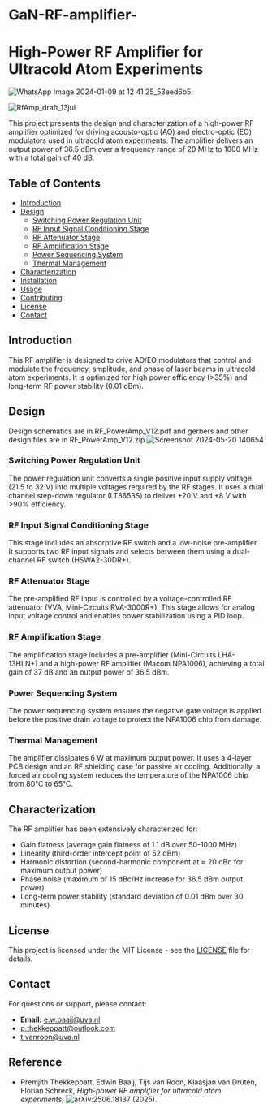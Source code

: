 # GaN-RF-amplifier-

# High-Power RF Amplifier for Ultracold Atom Experiments
![WhatsApp Image 2024-01-09 at 12 41 25_53eed6b5](https://github.com/StrontiumGroup/GaN-RF-amplifier-/assets/123593581/5740001a-0fde-4368-9342-6ef3125796fa)

![RfAmp_draft_13jul](https://github.com/StrontiumGroup/GaN-RF-amplifier-/assets/123593581/e7e4d185-c07e-4d4c-a956-eb8f96a12616)

This project presents the design and characterization of a high-power RF amplifier optimized for driving acousto-optic (AO) and electro-optic (EO) modulators used in ultracold atom experiments. The amplifier delivers an output power of 36.5 dBm over a frequency range of 20 MHz to 1000 MHz with a total gain of 40 dB.

## Table of Contents

- [Introduction](#introduction)
- [Design](#design)
  - [Switching Power Regulation Unit](#switching-power-regulation-unit)
  - [RF Input Signal Conditioning Stage](#rf-input-signal-conditioning-stage)
  - [RF Attenuator Stage](#rf-attenuator-stage)
  - [RF Amplification Stage](#rf-amplification-stage)
  - [Power Sequencing System](#power-sequencing-system)
  - [Thermal Management](#thermal-management)
- [Characterization](#characterization)
- [Installation](#installation)
- [Usage](#usage)
- [Contributing](#contributing)
- [License](#license)
- [Contact](#contact)

## Introduction

This RF amplifier is designed to drive AO/EO modulators that control and modulate the frequency, amplitude, and phase of laser beams in ultracold atom experiments. It is optimized for high power efficiency (>35%) and long-term RF power stability (0.01 dBm).

## Design
Design schematics are in RF_PowerAmp_V12.pdf and gerbers and other design files are in RF_PowerAmp_V12.zip
![Screenshot 2024-05-20 140654](https://github.com/StrontiumGroup/GaN-RF-amplifier-/assets/123593581/c03c8cfe-6a49-459f-a3a2-685408cc598b)

### Switching Power Regulation Unit

The power regulation unit converts a single positive input supply voltage (21.5 to 32 V) into multiple voltages required by the RF stages. It uses a dual channel step-down regulator (LT8653S) to deliver +20 V and +8 V with >90% efficiency.

### RF Input Signal Conditioning Stage

This stage includes an absorptive RF switch and a low-noise pre-amplifier. It supports two RF input signals and selects between them using a dual-channel RF switch (HSWA2-30DR+).

### RF Attenuator Stage

The pre-amplified RF input is controlled by a voltage-controlled RF attenuator (VVA, Mini-Circuits RVA-3000R+). This stage allows for analog input voltage control and enables power stabilization using a PID loop.

### RF Amplification Stage

The amplification stage includes a pre-amplifier (Mini-Circuits LHA-13HLN+) and a high-power RF amplifier (Macom NPA1006), achieving a total gain of 37 dB and an output power of 36.5 dBm.

### Power Sequencing System

The power sequencing system ensures the negative gate voltage is applied before the positive drain voltage to protect the NPA1006 chip from damage.

### Thermal Management

The amplifier dissipates 6 W at maximum output power. It uses a 4-layer PCB design and an RF shielding case for passive air cooling. Additionally, a forced air cooling system reduces the temperature of the NPA1006 chip from 80°C to 65°C.

## Characterization

The RF amplifier has been extensively characterized for:
- Gain flatness (average gain flatness of 1.1 dB over 50-1000 MHz)
- Linearity (third-order intercept point of 52 dBm)
- Harmonic distortion (second-harmonic component at ≈ 20 dBc for maximum output power)
- Phase noise (maximum of 15 dBc/Hz increase for 36.5 dBm output power)
- Long-term power stability (standard deviation of 0.01 dBm over 30 minutes)


## License

This project is licensed under the MIT License - see the [LICENSE](LICENSE) file for details.

## Contact

For questions or support, please contact:

- **Email:** e.w.baaij@uva.nl
- p.thekkeppatt@outlook.com
- t.vanroon@uva.nl

## Reference

- Premjith Thekkeppatt, Edwin Baaij, Tijs van Roon, Klaasjan van Druten, Florian Schreck, _High-power RF amplifier for ultracold atom experiments_, ![arXiv:2506.18137 (2025)](https://arxiv.org/abs/2506.18137).
